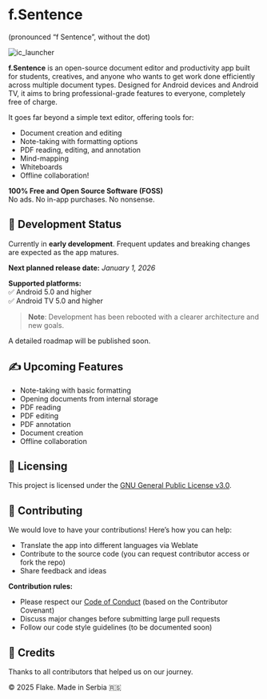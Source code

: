 # f.Sentence
(pronounced “f Sentence”, without the dot)

![ic_launcher](https://github.com/user-attachments/assets/094cf8ce-40c3-4105-9948-02e25955561a)

**f.Sentence** is an open-source document editor and productivity app built for students, creatives, and anyone who wants to get work done efficiently across multiple document types. Designed for Android devices and Android TV, it aims to bring professional-grade features to everyone, completely free of charge.

It goes far beyond a simple text editor, offering tools for:
- Document creation and editing
- Note-taking with formatting options
- PDF reading, editing, and annotation
- Mind-mapping
- Whiteboards
- Offline collaboration! 

**100% Free and Open Source Software (FOSS)**  
No ads. No in-app purchases. No nonsense.

## 🚀 Development Status

Currently in **early development**. Frequent updates and breaking changes are expected as the app matures.

**Next planned release date:** *January 1, 2026*  

**Supported platforms:**  
✅ Android 5.0 and higher  
✅ Android TV 5.0 and higher  

> **Note**: Development has been rebooted with a clearer architecture and new goals.

A detailed roadmap will be published soon.

## ✍️ Upcoming Features

- Note-taking with basic formatting  
- Opening documents from internal storage  
- PDF reading  
- PDF editing  
- PDF annotation  
- Document creation  
- Offline collaboration

## 📜 Licensing

This project is licensed under the [GNU General Public License v3.0](LICENSE).

## 🤝 Contributing

We would love to have your contributions! Here’s how you can help:  

- Translate the app into different languages via Weblate  
- Contribute to the source code (you can request contributor access or fork the repo)  
- Share feedback and ideas  

**Contribution rules:**  
- Please respect our [Code of Conduct](CODE_OF_CONDUCT.md) (based on the Contributor Covenant)  
- Discuss major changes before submitting large pull requests  
- Follow our code style guidelines (to be documented soon)

## 🧡 Credits

Thanks to all contributors that helped us on our journey. 

© 2025 Flake. Made in Serbia 🇷🇸